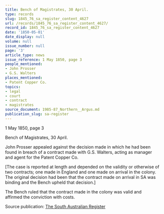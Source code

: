 ```yaml
---
title: Bench of Magistrates, 30 April.
type: records
slug: 1845_76_sa_register_content_4627
url: /records/1845_76_sa_register_content_4627/
record_id: 1845_76_sa_register_content_4627
date: '1850-05-01'
date_display: null
volume: null
issue_number: null
page: '3'
article_type: news
issue_reference: 1 May 1850, page 3
people_mentioned:
- John Prosser
- G.S. Walters
places_mentioned:
- Patent Copper Co.
topics:
- legal
- court
- contract
- magistrates
source_document: 1985-87_Northern__Argus.md
publication_slug: sa-register
---
```


1 May 1850, page 3

Bench of Magistrates, 30 April.

John Prosser appealed against the decision made in which he had been found in breach of a contract made with G.S. Walters, acting as manager and agent for the Patent Copper Co.

[The case is reported at length and depended on the validity or otherwise of two contracts; one made in England and one made on arrival in the colony.  The original decision had been that the contract made on arrival in SA was binding and the Bench upheld that decision.]

The Bench ruled that the contract made in the colony was valid and affirmed the conviction with costs.

Source publication: [The South Australian Register](/publications/sa-register/)
